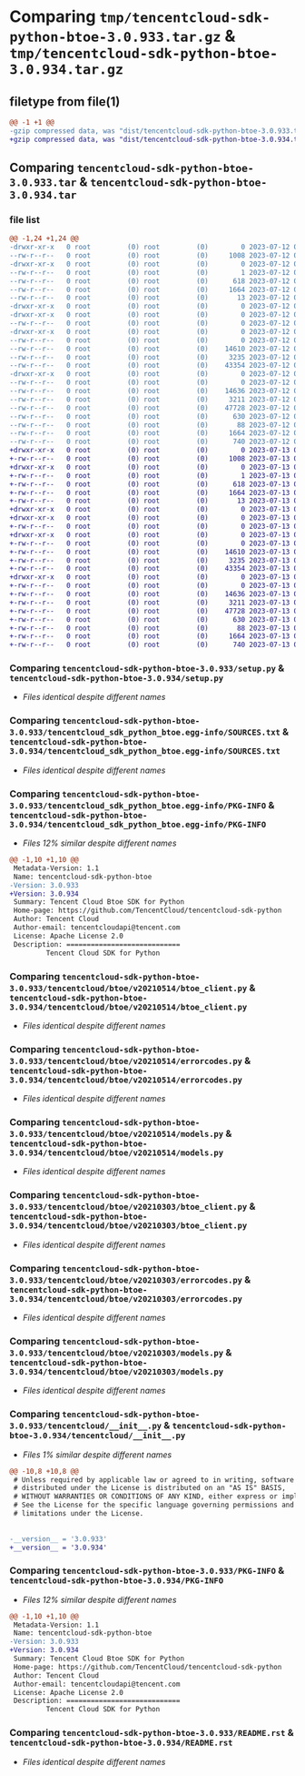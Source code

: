 # Comparing `tmp/tencentcloud-sdk-python-btoe-3.0.933.tar.gz` & `tmp/tencentcloud-sdk-python-btoe-3.0.934.tar.gz`

## filetype from file(1)

```diff
@@ -1 +1 @@
-gzip compressed data, was "dist/tencentcloud-sdk-python-btoe-3.0.933.tar", last modified: Wed Jul 12 00:20:59 2023, max compression
+gzip compressed data, was "dist/tencentcloud-sdk-python-btoe-3.0.934.tar", last modified: Thu Jul 13 00:16:32 2023, max compression
```

## Comparing `tencentcloud-sdk-python-btoe-3.0.933.tar` & `tencentcloud-sdk-python-btoe-3.0.934.tar`

### file list

```diff
@@ -1,24 +1,24 @@
-drwxr-xr-x   0 root         (0) root         (0)        0 2023-07-12 00:20:59.000000 tencentcloud-sdk-python-btoe-3.0.933/
--rw-r--r--   0 root         (0) root         (0)     1008 2023-07-12 00:20:59.000000 tencentcloud-sdk-python-btoe-3.0.933/setup.py
-drwxr-xr-x   0 root         (0) root         (0)        0 2023-07-12 00:20:59.000000 tencentcloud-sdk-python-btoe-3.0.933/tencentcloud_sdk_python_btoe.egg-info/
--rw-r--r--   0 root         (0) root         (0)        1 2023-07-12 00:20:59.000000 tencentcloud-sdk-python-btoe-3.0.933/tencentcloud_sdk_python_btoe.egg-info/dependency_links.txt
--rw-r--r--   0 root         (0) root         (0)      618 2023-07-12 00:20:59.000000 tencentcloud-sdk-python-btoe-3.0.933/tencentcloud_sdk_python_btoe.egg-info/SOURCES.txt
--rw-r--r--   0 root         (0) root         (0)     1664 2023-07-12 00:20:59.000000 tencentcloud-sdk-python-btoe-3.0.933/tencentcloud_sdk_python_btoe.egg-info/PKG-INFO
--rw-r--r--   0 root         (0) root         (0)       13 2023-07-12 00:20:59.000000 tencentcloud-sdk-python-btoe-3.0.933/tencentcloud_sdk_python_btoe.egg-info/top_level.txt
-drwxr-xr-x   0 root         (0) root         (0)        0 2023-07-12 00:20:59.000000 tencentcloud-sdk-python-btoe-3.0.933/tencentcloud/
-drwxr-xr-x   0 root         (0) root         (0)        0 2023-07-12 00:20:59.000000 tencentcloud-sdk-python-btoe-3.0.933/tencentcloud/btoe/
--rw-r--r--   0 root         (0) root         (0)        0 2023-07-12 00:20:59.000000 tencentcloud-sdk-python-btoe-3.0.933/tencentcloud/btoe/__init__.py
-drwxr-xr-x   0 root         (0) root         (0)        0 2023-07-12 00:20:59.000000 tencentcloud-sdk-python-btoe-3.0.933/tencentcloud/btoe/v20210514/
--rw-r--r--   0 root         (0) root         (0)        0 2023-07-12 00:20:59.000000 tencentcloud-sdk-python-btoe-3.0.933/tencentcloud/btoe/v20210514/__init__.py
--rw-r--r--   0 root         (0) root         (0)    14610 2023-07-12 00:20:59.000000 tencentcloud-sdk-python-btoe-3.0.933/tencentcloud/btoe/v20210514/btoe_client.py
--rw-r--r--   0 root         (0) root         (0)     3235 2023-07-12 00:20:59.000000 tencentcloud-sdk-python-btoe-3.0.933/tencentcloud/btoe/v20210514/errorcodes.py
--rw-r--r--   0 root         (0) root         (0)    43354 2023-07-12 00:20:59.000000 tencentcloud-sdk-python-btoe-3.0.933/tencentcloud/btoe/v20210514/models.py
-drwxr-xr-x   0 root         (0) root         (0)        0 2023-07-12 00:20:59.000000 tencentcloud-sdk-python-btoe-3.0.933/tencentcloud/btoe/v20210303/
--rw-r--r--   0 root         (0) root         (0)        0 2023-07-12 00:20:59.000000 tencentcloud-sdk-python-btoe-3.0.933/tencentcloud/btoe/v20210303/__init__.py
--rw-r--r--   0 root         (0) root         (0)    14636 2023-07-12 00:20:59.000000 tencentcloud-sdk-python-btoe-3.0.933/tencentcloud/btoe/v20210303/btoe_client.py
--rw-r--r--   0 root         (0) root         (0)     3211 2023-07-12 00:20:59.000000 tencentcloud-sdk-python-btoe-3.0.933/tencentcloud/btoe/v20210303/errorcodes.py
--rw-r--r--   0 root         (0) root         (0)    47728 2023-07-12 00:20:59.000000 tencentcloud-sdk-python-btoe-3.0.933/tencentcloud/btoe/v20210303/models.py
--rw-r--r--   0 root         (0) root         (0)      630 2023-07-12 00:20:59.000000 tencentcloud-sdk-python-btoe-3.0.933/tencentcloud/__init__.py
--rw-r--r--   0 root         (0) root         (0)       88 2023-07-12 00:20:59.000000 tencentcloud-sdk-python-btoe-3.0.933/setup.cfg
--rw-r--r--   0 root         (0) root         (0)     1664 2023-07-12 00:20:59.000000 tencentcloud-sdk-python-btoe-3.0.933/PKG-INFO
--rw-r--r--   0 root         (0) root         (0)      740 2023-07-12 00:20:59.000000 tencentcloud-sdk-python-btoe-3.0.933/README.rst
+drwxr-xr-x   0 root         (0) root         (0)        0 2023-07-13 00:16:32.000000 tencentcloud-sdk-python-btoe-3.0.934/
+-rw-r--r--   0 root         (0) root         (0)     1008 2023-07-13 00:16:31.000000 tencentcloud-sdk-python-btoe-3.0.934/setup.py
+drwxr-xr-x   0 root         (0) root         (0)        0 2023-07-13 00:16:32.000000 tencentcloud-sdk-python-btoe-3.0.934/tencentcloud_sdk_python_btoe.egg-info/
+-rw-r--r--   0 root         (0) root         (0)        1 2023-07-13 00:16:32.000000 tencentcloud-sdk-python-btoe-3.0.934/tencentcloud_sdk_python_btoe.egg-info/dependency_links.txt
+-rw-r--r--   0 root         (0) root         (0)      618 2023-07-13 00:16:32.000000 tencentcloud-sdk-python-btoe-3.0.934/tencentcloud_sdk_python_btoe.egg-info/SOURCES.txt
+-rw-r--r--   0 root         (0) root         (0)     1664 2023-07-13 00:16:32.000000 tencentcloud-sdk-python-btoe-3.0.934/tencentcloud_sdk_python_btoe.egg-info/PKG-INFO
+-rw-r--r--   0 root         (0) root         (0)       13 2023-07-13 00:16:32.000000 tencentcloud-sdk-python-btoe-3.0.934/tencentcloud_sdk_python_btoe.egg-info/top_level.txt
+drwxr-xr-x   0 root         (0) root         (0)        0 2023-07-13 00:16:32.000000 tencentcloud-sdk-python-btoe-3.0.934/tencentcloud/
+drwxr-xr-x   0 root         (0) root         (0)        0 2023-07-13 00:16:32.000000 tencentcloud-sdk-python-btoe-3.0.934/tencentcloud/btoe/
+-rw-r--r--   0 root         (0) root         (0)        0 2023-07-13 00:16:31.000000 tencentcloud-sdk-python-btoe-3.0.934/tencentcloud/btoe/__init__.py
+drwxr-xr-x   0 root         (0) root         (0)        0 2023-07-13 00:16:32.000000 tencentcloud-sdk-python-btoe-3.0.934/tencentcloud/btoe/v20210514/
+-rw-r--r--   0 root         (0) root         (0)        0 2023-07-13 00:16:31.000000 tencentcloud-sdk-python-btoe-3.0.934/tencentcloud/btoe/v20210514/__init__.py
+-rw-r--r--   0 root         (0) root         (0)    14610 2023-07-13 00:16:31.000000 tencentcloud-sdk-python-btoe-3.0.934/tencentcloud/btoe/v20210514/btoe_client.py
+-rw-r--r--   0 root         (0) root         (0)     3235 2023-07-13 00:16:31.000000 tencentcloud-sdk-python-btoe-3.0.934/tencentcloud/btoe/v20210514/errorcodes.py
+-rw-r--r--   0 root         (0) root         (0)    43354 2023-07-13 00:16:31.000000 tencentcloud-sdk-python-btoe-3.0.934/tencentcloud/btoe/v20210514/models.py
+drwxr-xr-x   0 root         (0) root         (0)        0 2023-07-13 00:16:32.000000 tencentcloud-sdk-python-btoe-3.0.934/tencentcloud/btoe/v20210303/
+-rw-r--r--   0 root         (0) root         (0)        0 2023-07-13 00:16:31.000000 tencentcloud-sdk-python-btoe-3.0.934/tencentcloud/btoe/v20210303/__init__.py
+-rw-r--r--   0 root         (0) root         (0)    14636 2023-07-13 00:16:31.000000 tencentcloud-sdk-python-btoe-3.0.934/tencentcloud/btoe/v20210303/btoe_client.py
+-rw-r--r--   0 root         (0) root         (0)     3211 2023-07-13 00:16:31.000000 tencentcloud-sdk-python-btoe-3.0.934/tencentcloud/btoe/v20210303/errorcodes.py
+-rw-r--r--   0 root         (0) root         (0)    47728 2023-07-13 00:16:31.000000 tencentcloud-sdk-python-btoe-3.0.934/tencentcloud/btoe/v20210303/models.py
+-rw-r--r--   0 root         (0) root         (0)      630 2023-07-13 00:16:31.000000 tencentcloud-sdk-python-btoe-3.0.934/tencentcloud/__init__.py
+-rw-r--r--   0 root         (0) root         (0)       88 2023-07-13 00:16:32.000000 tencentcloud-sdk-python-btoe-3.0.934/setup.cfg
+-rw-r--r--   0 root         (0) root         (0)     1664 2023-07-13 00:16:32.000000 tencentcloud-sdk-python-btoe-3.0.934/PKG-INFO
+-rw-r--r--   0 root         (0) root         (0)      740 2023-07-13 00:16:31.000000 tencentcloud-sdk-python-btoe-3.0.934/README.rst
```

### Comparing `tencentcloud-sdk-python-btoe-3.0.933/setup.py` & `tencentcloud-sdk-python-btoe-3.0.934/setup.py`

 * *Files identical despite different names*

### Comparing `tencentcloud-sdk-python-btoe-3.0.933/tencentcloud_sdk_python_btoe.egg-info/SOURCES.txt` & `tencentcloud-sdk-python-btoe-3.0.934/tencentcloud_sdk_python_btoe.egg-info/SOURCES.txt`

 * *Files identical despite different names*

### Comparing `tencentcloud-sdk-python-btoe-3.0.933/tencentcloud_sdk_python_btoe.egg-info/PKG-INFO` & `tencentcloud-sdk-python-btoe-3.0.934/tencentcloud_sdk_python_btoe.egg-info/PKG-INFO`

 * *Files 12% similar despite different names*

```diff
@@ -1,10 +1,10 @@
 Metadata-Version: 1.1
 Name: tencentcloud-sdk-python-btoe
-Version: 3.0.933
+Version: 3.0.934
 Summary: Tencent Cloud Btoe SDK for Python
 Home-page: https://github.com/TencentCloud/tencentcloud-sdk-python
 Author: Tencent Cloud
 Author-email: tencentcloudapi@tencent.com
 License: Apache License 2.0
 Description: ============================
         Tencent Cloud SDK for Python
```

### Comparing `tencentcloud-sdk-python-btoe-3.0.933/tencentcloud/btoe/v20210514/btoe_client.py` & `tencentcloud-sdk-python-btoe-3.0.934/tencentcloud/btoe/v20210514/btoe_client.py`

 * *Files identical despite different names*

### Comparing `tencentcloud-sdk-python-btoe-3.0.933/tencentcloud/btoe/v20210514/errorcodes.py` & `tencentcloud-sdk-python-btoe-3.0.934/tencentcloud/btoe/v20210514/errorcodes.py`

 * *Files identical despite different names*

### Comparing `tencentcloud-sdk-python-btoe-3.0.933/tencentcloud/btoe/v20210514/models.py` & `tencentcloud-sdk-python-btoe-3.0.934/tencentcloud/btoe/v20210514/models.py`

 * *Files identical despite different names*

### Comparing `tencentcloud-sdk-python-btoe-3.0.933/tencentcloud/btoe/v20210303/btoe_client.py` & `tencentcloud-sdk-python-btoe-3.0.934/tencentcloud/btoe/v20210303/btoe_client.py`

 * *Files identical despite different names*

### Comparing `tencentcloud-sdk-python-btoe-3.0.933/tencentcloud/btoe/v20210303/errorcodes.py` & `tencentcloud-sdk-python-btoe-3.0.934/tencentcloud/btoe/v20210303/errorcodes.py`

 * *Files identical despite different names*

### Comparing `tencentcloud-sdk-python-btoe-3.0.933/tencentcloud/btoe/v20210303/models.py` & `tencentcloud-sdk-python-btoe-3.0.934/tencentcloud/btoe/v20210303/models.py`

 * *Files identical despite different names*

### Comparing `tencentcloud-sdk-python-btoe-3.0.933/tencentcloud/__init__.py` & `tencentcloud-sdk-python-btoe-3.0.934/tencentcloud/__init__.py`

 * *Files 1% similar despite different names*

```diff
@@ -10,8 +10,8 @@
 # Unless required by applicable law or agreed to in writing, software
 # distributed under the License is distributed on an "AS IS" BASIS,
 # WITHOUT WARRANTIES OR CONDITIONS OF ANY KIND, either express or implied.
 # See the License for the specific language governing permissions and
 # limitations under the License.
 
 
-__version__ = '3.0.933'
+__version__ = '3.0.934'
```

### Comparing `tencentcloud-sdk-python-btoe-3.0.933/PKG-INFO` & `tencentcloud-sdk-python-btoe-3.0.934/PKG-INFO`

 * *Files 12% similar despite different names*

```diff
@@ -1,10 +1,10 @@
 Metadata-Version: 1.1
 Name: tencentcloud-sdk-python-btoe
-Version: 3.0.933
+Version: 3.0.934
 Summary: Tencent Cloud Btoe SDK for Python
 Home-page: https://github.com/TencentCloud/tencentcloud-sdk-python
 Author: Tencent Cloud
 Author-email: tencentcloudapi@tencent.com
 License: Apache License 2.0
 Description: ============================
         Tencent Cloud SDK for Python
```

### Comparing `tencentcloud-sdk-python-btoe-3.0.933/README.rst` & `tencentcloud-sdk-python-btoe-3.0.934/README.rst`

 * *Files identical despite different names*

